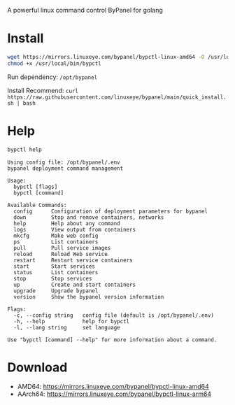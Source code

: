 A powerful linux command control ByPanel for golang


# Install
```bash
wget https://mirrors.linuxeye.com/bypanel/bypctl-linux-amd64 -O /usr/local/bin/bypctl
chmod +x /usr/local/bin/bypctl
```
Run dependency: `/opt/bypanel`

Install Recommend: `curl https://raw.githubusercontent.com/linuxeye/bypanel/main/quick_install.sh | bash`

# Help
```bash
bypctl help
```
```
Using config file: /opt/bypanel/.env
bypanel deployment command management

Usage:
  bypctl [flags]
  bypctl [command]

Available Commands:
  config      Configuration of deployment parameters for bypanel
  down        Stop and remove containers, networks
  help        Help about any command
  logs        View output from containers
  mkcfg       Make web config
  ps          List containers
  pull        Pull service images
  reload      Reload Web service
  restart     Restart service containers
  start       Start services
  status      List containers
  stop        Stop services
  up          Create and start containers
  upgrade     Upgrade bypanel
  version     Show the bypanel version information

Flags:
  -c, --config string   config file (default is /opt/bypanel/.env)
  -h, --help            help for bypctl
  -l, --lang string     set language

Use "bypctl [command] --help" for more information about a command.
```

# Download
* AMD64: https://mirrors.linuxeye.com/bypanel/bypctl-linux-amd64
* AArch64: https://mirrors.linuxeye.com/bypanel/bypctl-linux-arm64

